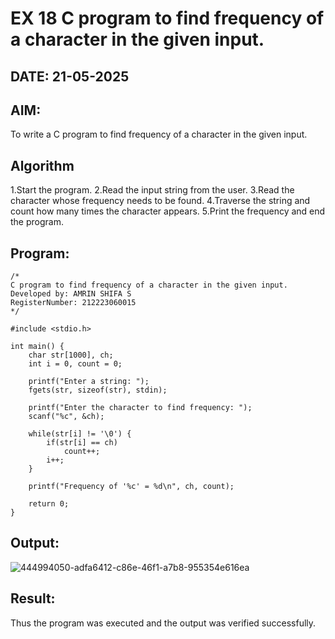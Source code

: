 # EX 18 C program to find frequency of a character in the given input.
## DATE: 21-05-2025
## AIM:
To write a C program to find frequency of a character in the given input.

## Algorithm
1.Start the program. 
2.Read the input string from the user.
3.Read the character whose frequency needs to be found. 
4.Traverse the string and count how many times the character appears.
5.Print the frequency and end the program. 

## Program:
```
/*
C program to find frequency of a character in the given input.
Developed by: AMRIN SHIFA S
RegisterNumber: 212223060015  
*/

#include <stdio.h>

int main() {
    char str[1000], ch;
    int i = 0, count = 0;

    printf("Enter a string: ");
    fgets(str, sizeof(str), stdin);

    printf("Enter the character to find frequency: ");
    scanf("%c", &ch);

    while(str[i] != '\0') {
        if(str[i] == ch)
            count++;
        i++;
    }

    printf("Frequency of '%c' = %d\n", ch, count);

    return 0;
}
```

## Output:
![444994050-adfa6412-c86e-46f1-a7b8-955354e616ea](https://github.com/user-attachments/assets/59c23bfd-4d82-404f-bb1c-16e38c765d2c)


## Result:
Thus the program was executed and the output was verified successfully.
